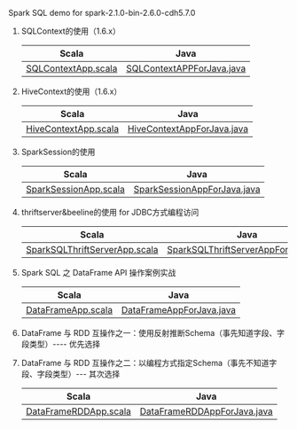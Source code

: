 Spark SQL demo for spark-2.1.0-bin-2.6.0-cdh5.7.0

1. SQLContext的使用（1.6.x）

    Scala  | Java
    ------------- | -------------
    [SQLContextApp.scala]()  | [SQLContextAPPForJava.java]()
 
2. HiveContext的使用（1.6.x）

    Scala  | Java
    ------------- | -------------
    [HiveContextApp.scala]()  | [HiveContextAppForJava.java]()
 
3. SparkSession的使用

   Scala  | Java
   ------------- | -------------
   [SparkSessionApp.scala]()  | [SparkSessionAppForJava.java]()
   
4. thriftserver&beeline的使用 for JDBC方式编程访问

    Scala  | Java
   ------------- | -------------
   [SparkSQLThriftServerApp.scala]()  | [SparkSQLThriftServerAppForJava.java]()
     
5. Spark SQL 之 DataFrame API 操作案例实战

     Scala  | Java
     ------------- | -------------
     [DataFrameApp.scala]()  | [DataFrameAppForJava.java]()
     
6. DataFrame 与 RDD 互操作之一：使用反射推断Schema（事先知道字段、字段类型）---- 优先选择
7. DataFrame 与 RDD 互操作之二：以编程方式指定Schema（事先不知道字段、字段类型）--- 其次选择

    Scala  | Java
    ------------- | -------------
    [DataFrameRDDApp.scala]()  | [DataFrameRDDAppForJava.java]()
        